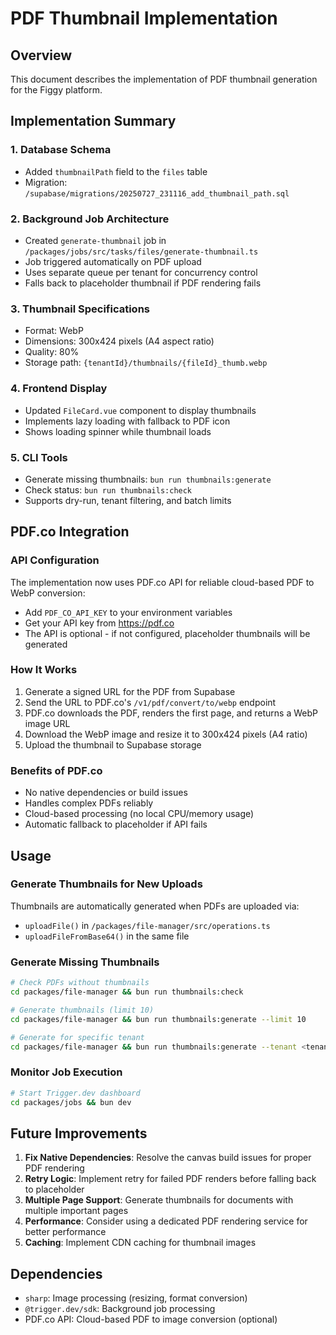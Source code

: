 # PDF Thumbnail Implementation

## Overview
This document describes the implementation of PDF thumbnail generation for the Figgy platform.

## Implementation Summary

### 1. Database Schema
- Added `thumbnailPath` field to the `files` table
- Migration: `/supabase/migrations/20250727_231116_add_thumbnail_path.sql`

### 2. Background Job Architecture
- Created `generate-thumbnail` job in `/packages/jobs/src/tasks/files/generate-thumbnail.ts`
- Job triggered automatically on PDF upload
- Uses separate queue per tenant for concurrency control
- Falls back to placeholder thumbnail if PDF rendering fails

### 3. Thumbnail Specifications
- Format: WebP
- Dimensions: 300x424 pixels (A4 aspect ratio)
- Quality: 80%
- Storage path: `{tenantId}/thumbnails/{fileId}_thumb.webp`

### 4. Frontend Display
- Updated `FileCard.vue` component to display thumbnails
- Implements lazy loading with fallback to PDF icon
- Shows loading spinner while thumbnail loads

### 5. CLI Tools
- Generate missing thumbnails: `bun run thumbnails:generate`
- Check status: `bun run thumbnails:check`
- Supports dry-run, tenant filtering, and batch limits

## PDF.co Integration

### API Configuration
The implementation now uses PDF.co API for reliable cloud-based PDF to WebP conversion:
- Add `PDF_CO_API_KEY` to your environment variables
- Get your API key from https://pdf.co
- The API is optional - if not configured, placeholder thumbnails will be generated

### How It Works
1. Generate a signed URL for the PDF from Supabase
2. Send the URL to PDF.co's `/v1/pdf/convert/to/webp` endpoint
3. PDF.co downloads the PDF, renders the first page, and returns a WebP image URL
4. Download the WebP image and resize it to 300x424 pixels (A4 ratio)
5. Upload the thumbnail to Supabase storage

### Benefits of PDF.co
- No native dependencies or build issues
- Handles complex PDFs reliably
- Cloud-based processing (no local CPU/memory usage)
- Automatic fallback to placeholder if API fails

## Usage

### Generate Thumbnails for New Uploads
Thumbnails are automatically generated when PDFs are uploaded via:
- `uploadFile()` in `/packages/file-manager/src/operations.ts`
- `uploadFileFromBase64()` in the same file

### Generate Missing Thumbnails
```bash
# Check PDFs without thumbnails
cd packages/file-manager && bun run thumbnails:check

# Generate thumbnails (limit 10)
cd packages/file-manager && bun run thumbnails:generate --limit 10

# Generate for specific tenant
cd packages/file-manager && bun run thumbnails:generate --tenant <tenant-id>
```

### Monitor Job Execution
```bash
# Start Trigger.dev dashboard
cd packages/jobs && bun dev
```

## Future Improvements

1. **Fix Native Dependencies**: Resolve the canvas build issues for proper PDF rendering
2. **Retry Logic**: Implement retry for failed PDF renders before falling back to placeholder
3. **Multiple Page Support**: Generate thumbnails for documents with multiple important pages
4. **Performance**: Consider using a dedicated PDF rendering service for better performance
5. **Caching**: Implement CDN caching for thumbnail images

## Dependencies
- `sharp`: Image processing (resizing, format conversion)
- `@trigger.dev/sdk`: Background job processing
- PDF.co API: Cloud-based PDF to image conversion (optional)